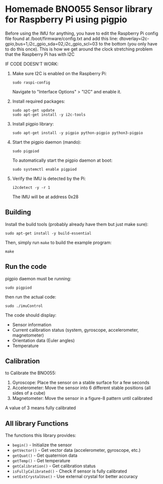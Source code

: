 # Homemade BNO055 Sensor library for Raspberry Pi using pigpio


Before using the IMU for anything, you have to edit the Raspberry Pi config file found
at /boot/firmware/config.txt and add this line: dtoverlay=i2c-gpio,bus=1,i2c_gpio_sda=02,i2c_gpio_scl=03
to the bottom (you only have to do this once). This is how we get around the clock stretching problem
that the Raspberry Pi has with I2C

IF CODE DOESN'T WORK:

1. Make sure I2C is enabled on the Raspberry Pi:
   ```
   sudo raspi-config
   ```
   Navigate to "Interface Options" > "I2C" and enable it.

2. Install required packages:
   ```
   sudo apt-get update
   sudo apt-get install -y i2c-tools
   ```

3. Install pigpio library:
   ```
   sudo apt-get install -y pigpio python-pigpio python3-pigpio
   ```

4. Start the pigpio daemon (mando):
   ```
   sudo pigpiod
   ```
   
   To automatically start the pigpio daemon at boot:
   ```
   sudo systemctl enable pigpiod
   ```

5. Verify the IMU is detected by the Pi:
   ```
   i2cdetect -y -r 1
   ```
   The IMU will be at address 0x28

## Building

Install the build tools (probably already have them but just make sure):

```
sudo apt-get install -y build-essential 
```

Then, simply run `make` to build the example program:

```
make
```

## Run the code

pigpio daemon must be running:

```
sudo pigpiod

```
then run the actual code:

```
sudo ./imuControl

```


The code should display:
- Sensor information
- Current calibration status (system, gyroscope, accelerometer, magnetometer)
- Orientation data (Euler angles)
- Temperature

## Calibration

to Calibrate the BNO055:

1. Gyroscope: Place the sensor on a stable surface for a few seconds
2. Accelerometer: Move the sensor into 6 different stable positions (all sides of a cube)
3. Magnetometer: Move the sensor in a figure-8 pattern until calibrated

 A value of 3 means fully calibrated

## All library Functions

The functions this library provides:

- `begin()` - Initialize the sensor
- `getVector()` - Get vector data (accelerometer, gyroscope, etc.)
- `getQuat()` - Get quaternion data
- `getTemp()` - Get temperature
- `getCalibration()` - Get calibration status
- `isFullyCalibrated()` - Check if sensor is fully calibrated
- `setExtCrystalUse()` - Use external crystal for better accuracy
